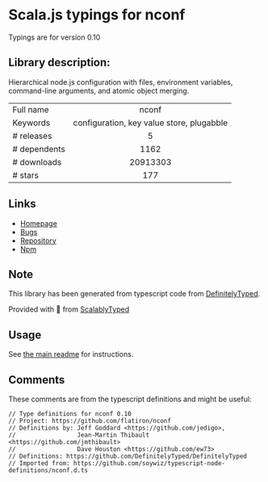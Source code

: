 
# Scala.js typings for nconf

Typings are for version 0.10

## Library description:
Hierarchical node.js configuration with files, environment variables, command-line arguments, and atomic object merging.

|                    |                 |
| ------------------ | :-------------: |
| Full name          | nconf |
| Keywords           | configuration, key value store, plugabble |
| # releases         | 5 |
| # dependents       | 1162 |
| # downloads        | 20913303 |
| # stars            | 177 |

## Links
- [Homepage](https://github.com/flatiron/nconf#readme)
- [Bugs](https://github.com/flatiron/nconf/issues)
- [Repository](https://github.com/flatiron/nconf)
- [Npm](https://www.npmjs.com/package/nconf)
    


## Note
This library has been generated from typescript code from [DefinitelyTyped](https://definitelytyped.org).

Provided with :purple_heart: from [ScalablyTyped](https://github.com/oyvindberg/ScalablyTyped)

## Usage
See [the main readme](../../readme.md) for instructions.

## Comments

These comments are from the typescript definitions and might be useful:
```
// Type definitions for nconf 0.10
// Project: https://github.com/flatiron/nconf
// Definitions by: Jeff Goddard <https://github.com/jedigo>, 
//                 Jean-Martin Thibault <https://github.com/jmthibault>
//                 Dave Houston <https://github.com/ew73>
// Definitions: https://github.com/DefinitelyTyped/DefinitelyTyped
// Imported from: https://github.com/soywiz/typescript-node-definitions/nconf.d.ts

```

